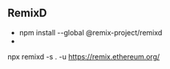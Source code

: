 ## RemixD
- npm install --global @remix-project/remixd
- 
npx remixd -s . -u https://remix.ethereum.org/
